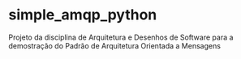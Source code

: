 # simple_amqp_python
Projeto da disciplina de Arquitetura e Desenhos de Software para a demostração do Padrão de Arquitetura Orientada a Mensagens
